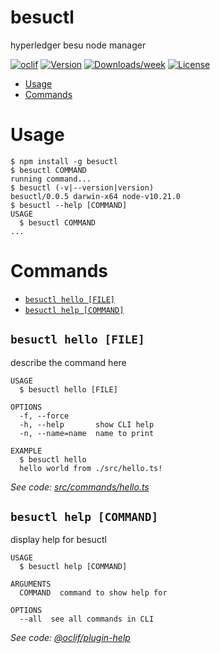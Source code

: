 # besuctl

hyperledger besu node manager

[![oclif](https://img.shields.io/badge/cli-oclif-brightgreen.svg)](https://oclif.io)
[![Version](https://img.shields.io/npm/v/besuctl.svg)](https://npmjs.org/package/besuctl)
[![Downloads/week](https://img.shields.io/npm/dw/besuctl.svg)](https://npmjs.org/package/besuctl)
[![License](https://img.shields.io/npm/l/besuctl.svg)](https://github.com/freight-trust/besuctl/blob/master/package.json)

<!-- toc -->

- [Usage](#usage)
- [Commands](#commands)
<!-- tocstop -->

# Usage

<!-- usage -->

```sh-session
$ npm install -g besuctl
$ besuctl COMMAND
running command...
$ besuctl (-v|--version|version)
besuctl/0.0.5 darwin-x64 node-v10.21.0
$ besuctl --help [COMMAND]
USAGE
  $ besuctl COMMAND
...
```

<!-- usagestop -->

# Commands

<!-- commands -->

- [`besuctl hello [FILE]`](#besuctl-hello-file)
- [`besuctl help [COMMAND]`](#besuctl-help-command)

## `besuctl hello [FILE]`

describe the command here

```
USAGE
  $ besuctl hello [FILE]

OPTIONS
  -f, --force
  -h, --help       show CLI help
  -n, --name=name  name to print

EXAMPLE
  $ besuctl hello
  hello world from ./src/hello.ts!
```

_See code:
[src/commands/hello.ts](https://github.com/freight-trust/besuctl/blob/v0.0.5/src/commands/hello.ts)_

## `besuctl help [COMMAND]`

display help for besuctl

```
USAGE
  $ besuctl help [COMMAND]

ARGUMENTS
  COMMAND  command to show help for

OPTIONS
  --all  see all commands in CLI
```

_See code:
[@oclif/plugin-help](https://github.com/oclif/plugin-help/blob/v3.1.0/src/commands/help.ts)_

<!-- commandsstop -->
